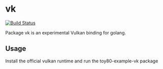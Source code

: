 # vk

[![Build Status](https://travis-ci.org/toy80/vk.svg?branch=master)](https://travis-ci.org/toy80/vk)

Package vk is an experimental Vulkan binding for golang.

## Usage

Install the official vulkan runtime and run the toy80-example-vk package
